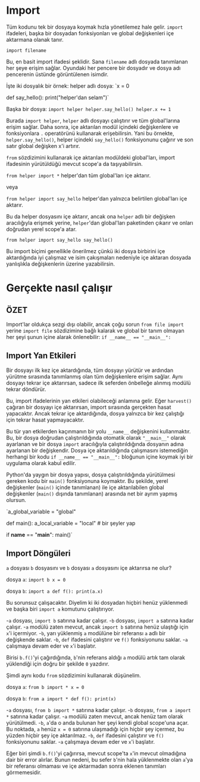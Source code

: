 # Import
Tüm kodunu tek bir dosyaya koymak hızla yönetilemez hale gelir. 
`import` ifadeleri, başka bir dosyadan fonksiyonları ve global değişkenleri içe aktarmana olanak tanır.

`import filename`

Bu, en basit import ifadesi şeklidir. Sana `filename` adlı dosyada tanımlanan her şeye erişim sağlar. Oyundaki her pencere bir dosyadır ve dosya adı pencerenin üstünde görüntülenen isimdir.

İşte iki dosyalık bir örnek:
helper adlı dosya:
`x = 0

def say_hello():
    print("helper'dan selam")`

Başka bir dosya:
`import helper
helper.say_hello()
helper.x += 1`

Burada `import helper`, `helper` adlı dosyayı çalıştırır ve tüm global'larına erişim sağlar.
Daha sonra, içe aktarılan modül içindeki değişkenlere ve fonksiyonlara `.` operatörünü kullanarak erişebilirsin.
Yani bu örnekte, `helper.say_hello()`, helper içindeki `say_hello()` fonksiyonunu çağırır ve son satır global değişken x'i artırır.

`from` sözdizimini kullanarak içe aktarılan modüldeki global'ları, import ifadesinin yürütüldüğü mevcut scope'a da taşıyabilirsin.

`from helper import *`
helper'dan tüm global'ları içe aktarır.

veya

`from helper import say_hello`
helper'dan yalnızca belirtilen global'ları içe aktarır.

Bu da helper dosyasını içe aktarır, ancak ona `helper` adlı bir değişken aracılığıyla erişmek yerine, `helper`'dan global'ları paketinden çıkarır ve onları doğrudan yerel scope'a atar.

`from helper import say_hello
say_hello()`

Bu import biçimi genellikle önerilmez çünkü iki dosya birbirini içe aktardığında iyi çalışmaz ve isim çakışmaları nedeniyle içe aktaran dosyada yanlışlıkla değişkenlerin üzerine yazabilirsin.

# Gerçekte nasıl çalışır

## ÖZET
Import'lar oldukça sezgi dışı olabilir, ancak çoğu sorun `from file import` yerine `import file` sözdizimine bağlı kalarak ve global bir tanım olmayan her şeyi şunun içine alarak önlenebilir:
`if __name__ == "__main__":`

## Import Yan Etkileri
Bir dosyayı ilk kez içe aktardığında, tüm dosyayı yürütür ve ardından yürütme sırasında tanımlanmış olan tüm değişkenlere erişim sağlar.
Aynı dosyayı tekrar içe aktarırsan, sadece ilk seferden önbelleğe alınmış modülü tekrar döndürür.

Bu, import ifadelerinin yan etkileri olabileceği anlamına gelir. Eğer `harvest()` çağıran bir dosyayı içe aktarırsan, import sırasında gerçekten hasat yapacaktır. Ancak tekrar içe aktardığında, dosya yalnızca bir kez çalıştığı için tekrar hasat yapmayacaktır.

Bu tür yan etkilerden kaçınmanın bir yolu `__name__` değişkenini kullanmaktır. Bu, bir dosya doğrudan çalıştırıldığında otomatik olarak `"__main__"` olarak ayarlanan ve bir dosya `import` aracılığıyla çalıştırıldığında dosyanın adına ayarlanan bir değişkendir.
Dosya içe aktarıldığında çalışmasını istemediğin herhangi bir kodu `if __name__ == "__main__":` bloğunun içine koymak iyi bir uygulama olarak kabul edilir.

Python'da yaygın bir dosya yapısı, dosya çalıştırıldığında yürütülmesi gereken kodu bir `main()` fonksiyonuna koymaktır. Bu şekilde, yerel değişkenler (`main()` içinde tanımlanan) ile içe aktarılabilen global değişkenler (`main()` dışında tanımlanan) arasında net bir ayrım yapmış olursun.

`a_global_variable = "global"

def main():
    a_local_variable = "local"
    # bir şeyler yap

if __name__ == "__main__":
    main()`

## Import Döngüleri
`a` dosyası `b` dosyasını ve `b` dosyası `a` dosyasını içe aktarırsa ne olur?

dosya `a`:
`import b
x = 0`

dosya `b`:
`import a
def f():
    print(a.x)`

Bu sorunsuz çalışacaktır. Diyelim ki iki dosyadan hiçbiri henüz yüklenmedi ve başka biri `import a` komutunu çalıştırıyor.

-`a` dosyası, `import b` satırına kadar çalışır.
-`b` dosyası, `import a` satırına kadar çalışır.
-`a` modülü zaten mevcut, ancak `import b` satırına henüz ulaştığı için `x`'i içermiyor.
-`b`, yarı yüklenmiş `a` modülüne bir referansı `a` adlı bir değişkende saklar.
-`b`, `def` ifadesini çalıştırır ve `f()` fonksiyonunu saklar.
-`a` çalışmaya devam eder ve `x`'i başlatır.

Birisi `b.f()`'yi çağırdığında, `b`'nin referans aldığı `a` modülü artık tam olarak yüklendiği için doğru bir şekilde `0` yazdırır.

Şimdi aynı kodu `from` sözdizimini kullanarak düşünelim.

dosya `a`:
`from b import *
x = 0`

dosya `b`:
`from a import *
def f():
    print(x)`

-`a` dosyası, `from b import *` satırına kadar çalışır.
-`b` dosyası, `from a import *` satırına kadar çalışır.
-`a` modülü zaten mevcut, ancak henüz tam olarak yürütülmedi.
-`b`, `a`'da o anda bulunan her şeyi kendi global scope'una açar. Bu noktada, `a` henüz `x = 0` satırına ulaşmadığı için hiçbir şey içermez, bu yüzden hiçbir şey içe aktarılmaz.
-`b`, `def` ifadesini çalıştırır ve `f()` fonksiyonunu saklar.
-`a` çalışmaya devam eder ve `x`'i başlatır.

Eğer biri şimdi `b.f()`'yi çağırırsa, mevcut scope'ta `x`'in mevcut olmadığına dair bir error alırlar. Bunun nedeni, bu sefer `b`'nin hala yüklenmekte olan `a`'ya bir referansı olmaması ve içe aktarmadan sonra eklenen tanımları görmemesidir.